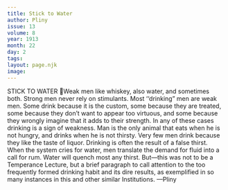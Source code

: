 ```yaml
---
title: Stick to Water
author: Pliny
issue: 13
volume: 8
year: 1913
month: 22
day: 2
tags:
layout: page.njk
image:
---
```

STICK TO WATER Weak men like whiskey, also water, and sometimes both. Strong men never rely on stimulants. Most ‘‘drinking” men are weak men. Some drink because it is the custom, some because they are treated, some because they don’t want to appear too virtuous, and some because they wrongly imagine that it adds to their strength. In any of these cases drinking is a sign of weakness. Man is the only animal that eats when he is not hungry, and drinks when he is not thirsty. Very few men drink because they like the taste of liquor. Drinking is often the result of a false thirst. When the system cries for water, men translate the demand for fluid into a call for rum. Water will quench most any thirst. But—this was not to be a Temperance Lecture, but a brief paragraph to call attention to the too frequently formed drinking habit and its dire results, as exemplified in so many instances in this and other similar Institutions. —Pliny 
